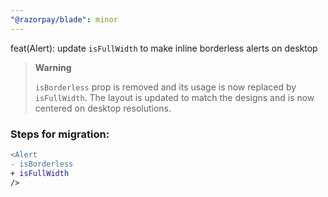```yaml
---
"@razorpay/blade": minor
---
```


feat(Alert): update `isFullWidth` to make inline borderless alerts on desktop

> **Warning**
>
> `isBorderless` prop is removed and its usage is now replaced by `isFullWidth`. The layout is updated to match the designs and is now centered on desktop resolutions.

### Steps for migration:

```diff
<Alert
- isBorderless
+ isFullWidth
/>
```
